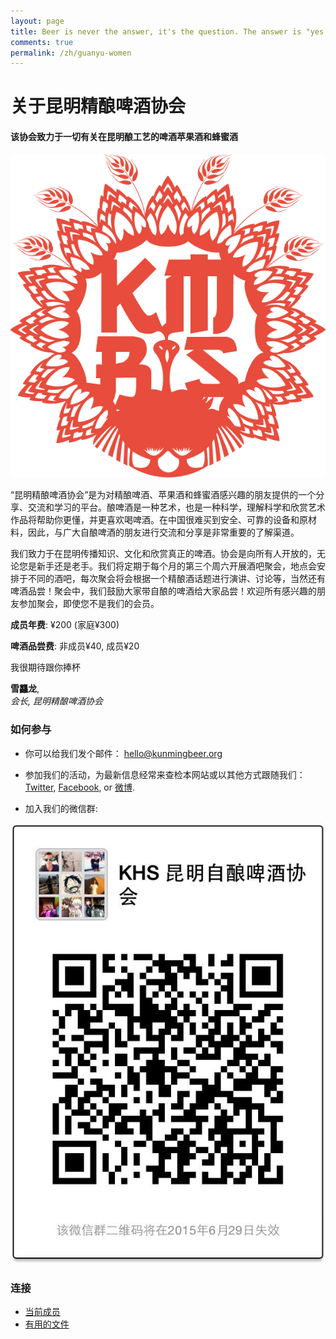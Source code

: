 ```yaml
---
layout: page
title: Beer is never the answer, it's the question. The answer is "yes please".
comments: true
permalink: /zh/guanyu-women
---
```


# 关于昆明精酿啤酒协会
#### 该协会致力于一切有关在昆明酿工艺的啤酒苹果酒和蜂蜜酒

![昆明自年啤酒协会的标志](/assets/images/logo-red.png)

“昆明精酿啤酒协会”是为对精酿啤酒、苹果酒和蜂蜜酒感兴趣的朋友提供的一个分享、交流和学习的平台。酿啤酒是一种艺术，也是一种科学，理解科学和欣赏艺术作品将帮助你更懂，并更喜欢喝啤酒。在中国很难买到安全、可靠的设备和原材料，因此，与广大自酿啤酒的朋友进行交流和分享是非常重要的了解渠道。

我们致力于在昆明传播知识、文化和欣赏真正的啤酒。协会是向所有人开放的，无论您是新手还是老手。我们将定期于每个月的第三个周六开展酒吧聚会，地点会安排于不同的酒吧，每次聚会将会根据一个精酿酒话题进行演讲、讨论等，当然还有啤酒品尝！聚会中，我们鼓励大家带自酿的啤酒给大家品尝！欢迎所有感兴趣的朋友参加聚会，即使您不是我们的会员。

**成员年费**: ¥200 (家庭¥300) 

**啤酒品尝费**: 非成员¥40, 成员¥20

<div class="message">
	<p>我很期待跟你捧杯</p>
	<p><strong>雪龘龙</strong>,<br>
	<em>会长, 昆明精酿啤酒协会</em></p>
</div>

### 如何参与

* 你可以给我们发个邮件： [hello@kunmingbeer.org](mailto:hello@kunmingbeer.org)

* 参加我们的活动，为最新信息经常来查检本网站或以其他方式跟随我们：[Twitter](https://twitter.com/kunmingbeer), [Facebook](https://facebook.com/kunmingbeer), or [微博](http://www.weibo.com/u/5228263128).

* 加入我们的微信群:

![KHS微信编码](/media/qr-code.jpg)

### 连接

* [当前成员](/zh/huiyuan)
* [有用的文件](/zh/wenjian)